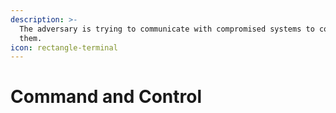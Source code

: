 ```yaml
---
description: >-
  The adversary is trying to communicate with compromised systems to control
  them.
icon: rectangle-terminal
---
```


# Command and Control

